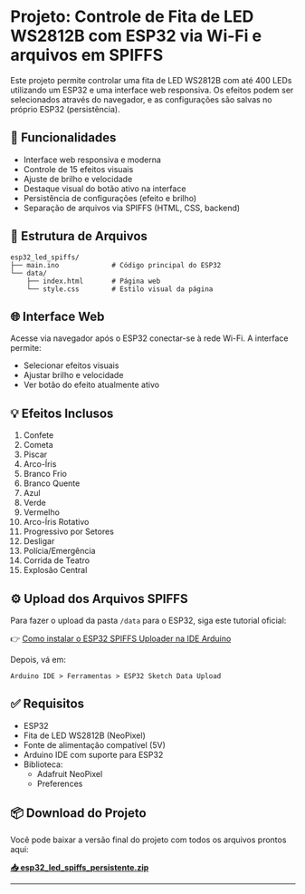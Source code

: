 # Projeto: Controle de Fita de LED WS2812B com ESP32 via Wi-Fi e arquivos em SPIFFS

Este projeto permite controlar uma fita de LED WS2812B com até 400 LEDs utilizando um ESP32 e uma interface web responsiva. Os efeitos podem ser selecionados através do navegador, e as configurações são salvas no próprio ESP32 (persistência).

## 🔧 Funcionalidades

- Interface web responsiva e moderna
- Controle de 15 efeitos visuais
- Ajuste de brilho e velocidade
- Destaque visual do botão ativo na interface
- Persistência de configurações (efeito e brilho)
- Separação de arquivos via SPIFFS (HTML, CSS, backend)

## 📁 Estrutura de Arquivos

```
esp32_led_spiffs/
├── main.ino             # Código principal do ESP32
└── data/
    ├── index.html       # Página web
    └── style.css        # Estilo visual da página
```

## 🌐 Interface Web

Acesse via navegador após o ESP32 conectar-se à rede Wi-Fi. A interface permite:

- Selecionar efeitos visuais
- Ajustar brilho e velocidade
- Ver botão do efeito atualmente ativo

## 💡 Efeitos Inclusos

1. Confete
2. Cometa
3. Piscar
4. Arco-Íris
5. Branco Frio
6. Branco Quente
7. Azul
8. Verde
9. Vermelho
10. Arco-Íris Rotativo
11. Progressivo por Setores
12. Desligar
13. Polícia/Emergência
14. Corrida de Teatro
15. Explosão Central

## ⚙️ Upload dos Arquivos SPIFFS

Para fazer o upload da pasta `/data` para o ESP32, siga este tutorial oficial:

👉 [Como instalar o ESP32 SPIFFS Uploader na IDE Arduino](https://randomnerdtutorials.com/install-esp32-filesystem-uploader-arduino-ide/)

Depois, vá em:

```
Arduino IDE > Ferramentas > ESP32 Sketch Data Upload
```

## ✅ Requisitos

- ESP32
- Fita de LED WS2812B (NeoPixel)
- Fonte de alimentação compatível (5V)
- Arduino IDE com suporte para ESP32
- Biblioteca:
  - Adafruit NeoPixel
  - Preferences

## 📦 Download do Projeto

Você pode baixar a versão final do projeto com todos os arquivos prontos aqui:

**[📥 esp32_led_spiffs_persistente.zip](esp32_led_spiffs_persistente.zip)**

---


